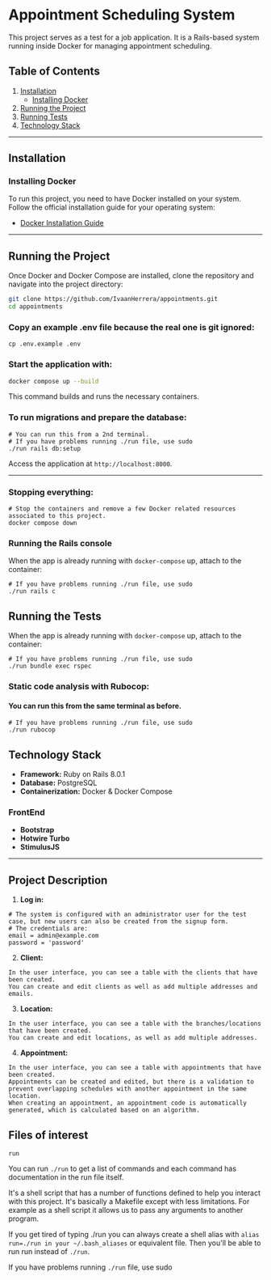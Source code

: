 # Appointment Scheduling System

This project serves as a test for a job application. It is a Rails-based system running inside Docker for managing appointment scheduling.

## Table of Contents
1. [Installation](#installation)
   - [Installing Docker](#installing-docker)
2. [Running the Project](#running-the-project)
3. [Running Tests](#running-the-project)
4. [Technology Stack](#technology-stack)

---

## Installation

### Installing Docker
To run this project, you need to have Docker installed on your system. Follow the official installation guide for your operating system:
- [Docker Installation Guide](https://docs.docker.com/get-docker/)

---

## Running the Project
Once Docker and Docker Compose are installed, clone the repository and navigate into the project directory:
```sh
git clone https://github.com/IvaanHerrera/appointments.git
cd appointments
```

### Copy an example .env file because the real one is git ignored:

```
cp .env.example .env
```

### Start the application with:
```sh
docker compose up --build
```
This command builds and runs the necessary containers.


### To run migrations and prepare the database:
```
# You can run this from a 2nd terminal.
# If you have problems running ./run file, use sudo
./run rails db:setup
```

Access the application at `http://localhost:8000`.

---

### Stopping everything:

```
# Stop the containers and remove a few Docker related resources associated to this project.
docker compose down
```

### Running the Rails console
When the app is already running with `docker-compose` up, attach to the container:
```
# If you have problems running ./run file, use sudo
./run rails c
```

## Running the Tests
When the app is already running with `docker-compose` up, attach to the container:
```
# If you have problems running ./run file, use sudo
./run bundle exec rspec
```

### Static code analysis with Rubocop:
#### You can run this from the same terminal as before.
```
# If you have problems running ./run file, use sudo
./run rubocop
```

## Technology Stack
- **Framework:** Ruby on Rails 8.0.1
- **Database:** PostgreSQL
- **Containerization:** Docker & Docker Compose

### FrontEnd
- **Bootstrap**
- **Hotwire Turbo**
- **StimulusJS**

---

## Project Description
1. **Log in:**
```
# The system is configured with an administrator user for the test case, but new users can also be created from the signup form.
# The credentials are:
email = admin@example.com
password = 'password'
```

2. **Client:**
```
In the user interface, you can see a table with the clients that have been created.
You can create and edit clients as well as add multiple addresses and emails.
```

3. **Location:**
```
In the user interface, you can see a table with the branches/locations that have been created.
You can create and edit locations, as well as add multiple addresses.
```

4. **Appointment:**
```
In the user interface, you can see a table with appointments that have been created.
Appointments can be created and edited, but there is a validation to prevent overlapping schedules with another appointment in the same location.
When creating an appointment, an appointment code is automatically generated, which is calculated based on an algorithm.
```

## Files of interest

```run```

You can run ```./run``` to get a list of commands and each command has documentation in the run file itself.

It's a shell script that has a number of functions defined to help you interact with this project. It's basically a Makefile except with less limitations. For example as a shell script it allows us to pass any arguments to another program.

If you get tired of typing ./run you can always create a shell alias with ```alias run=./run in your ~/.bash_aliases``` or equivalent file. Then you'll be able to run run instead of ```./run```.

If you have problems running ```./run``` file, use sudo
